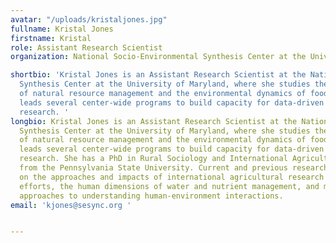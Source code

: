```yaml
---
avatar: "/uploads/kristaljones.jpg"
fullname: Kristal Jones
firstname: Kristal
role: Assistant Research Scientist
organization: National Socio-Environmental Synthesis Center at the University of Maryland

shortbio: 'Kristal Jones is an Assistant Research Scientist at the National Socio-Environmental
  Synthesis Center at the University of Maryland, where she studies the social dimensions
  of natural resource management and the environmental dynamics of food systems, and
  leads several center-wide programs to build capacity for data-driven interdisciplinary
  research. '
longbio: Kristal Jones is an Assistant Research Scientist at the National Socio-Environmental
  Synthesis Center at the University of Maryland, where she studies the social dimensions
  of natural resource management and the environmental dynamics of food systems, and
  leads several center-wide programs to build capacity for data-driven interdisciplinary
  research. She has a PhD in Rural Sociology and International Agriculture and Development
  from the Pennsylvania State University. Current and previous research has focused
  on the approaches and impacts of international agricultural research for development
  efforts, the human dimensions of water and nutrient management, and mixed methodological
  approaches to understanding human-environment interactions.
email: 'kjones@sesync.org '


---
```

